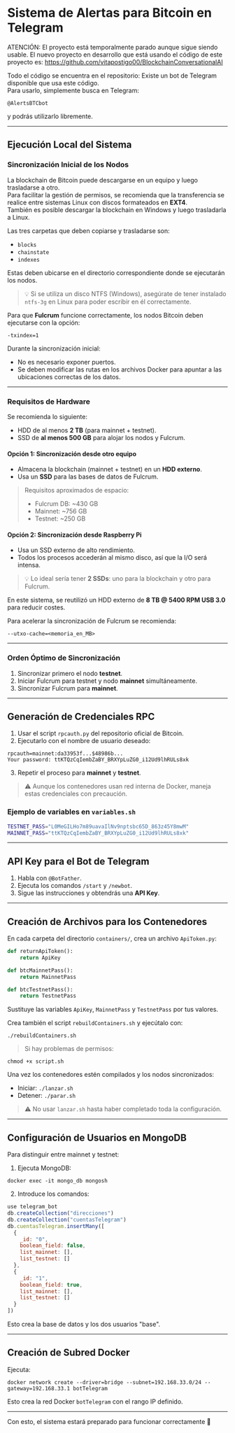 # Sistema de Alertas para Bitcoin en Telegram

ATENCIÓN: El proyecto está temporalmente parado aunque sigue siendo usable.
El nuevo proyecto en desarrollo que está usando el código de este proyecto es:
https://github.com/vitapostigo00/BlockchainConversationalAI

Todo el código se encuentra en el repositorio:
Existe un bot de Telegram disponible que usa este código.  
Para usarlo, simplemente busca en Telegram:

```
@AlertsBTCbot
```

y podrás utilizarlo libremente.

---

## Ejecución Local del Sistema

### Sincronización Inicial de los Nodos

La blockchain de Bitcoin puede descargarse en un equipo y luego trasladarse a otro.  
Para facilitar la gestión de permisos, se recomienda que la transferencia se realice entre sistemas Linux con discos formateados en **EXT4**.  
También es posible descargar la blockchain en Windows y luego trasladarla a Linux.

Las tres carpetas que deben copiarse y trasladarse son:

- `blocks`
- `chainstate`
- `indexes`

Estas deben ubicarse en el directorio correspondiente donde se ejecutarán los nodos.

> 💡 Si se utiliza un disco NTFS (Windows), asegúrate de tener instalado `ntfs-3g` en Linux para poder escribir en él correctamente.

Para que **Fulcrum** funcione correctamente, los nodos Bitcoin deben ejecutarse con la opción:

```
-txindex=1
```

Durante la sincronización inicial:

- No es necesario exponer puertos.
- Se deben modificar las rutas en los archivos Docker para apuntar a las ubicaciones correctas de los datos.

---

### Requisitos de Hardware

Se recomienda lo siguiente:

- HDD de al menos **2 TB** (para mainnet + testnet).
- SSD de **al menos 500 GB** para alojar los nodos y Fulcrum.

#### Opción 1: Sincronización desde otro equipo

- Almacena la blockchain (mainnet + testnet) en un **HDD externo**.
- Usa un **SSD** para las bases de datos de Fulcrum.

> Requisitos aproximados de espacio:
> - Fulcrum DB: ~430 GB
> - Mainnet: ~756 GB
> - Testnet: ~250 GB

#### Opción 2: Sincronización desde Raspberry Pi

- Usa un SSD externo de alto rendimiento.
- Todos los procesos accederán al mismo disco, así que la I/O será intensa.

> 💡 Lo ideal sería tener **2 SSDs**: uno para la blockchain y otro para Fulcrum.

En este sistema, se reutilizó un HDD externo de **8 TB @ 5400 RPM USB 3.0** para reducir costes.

Para acelerar la sincronización de Fulcrum se recomienda:

```
--utxo-cache=<memoria_en_MB>
```

---

### Orden Óptimo de Sincronización

1. Sincronizar primero el nodo **testnet**.
2. Iniciar Fulcrum para testnet y nodo **mainnet** simultáneamente.
3. Sincronizar Fulcrum para **mainnet**.

---

## Generación de Credenciales RPC

1. Usar el script `rpcauth.py` del repositorio oficial de Bitcoin.
2. Ejecutarlo con el nombre de usuario deseado:

```
rpcauth=mainnet:da33953f...$48986b...
Your password: ttKTQzCqIembZaBY_BRXYpLuZG0_i12Ud9lhRULs8xk
```

3. Repetir el proceso para **mainnet** y **testnet**.

> ⚠ Aunque los contenedores usan red interna de Docker, maneja estas credenciales con precaución.

### Ejemplo de variables en `variables.sh`

```bash
TESTNET_PASS="L0MeGILHo7m89uavaIlNv9nptsbc65D_863z45Y8mwM"
MAINNET_PASS="ttKTQzCqIembZaBY_BRXYpLuZG0_i12Ud9lhRULs8xk"
```

---

## API Key para el Bot de Telegram

1. Habla con `@BotFather`.
2. Ejecuta los comandos `/start` y `/newbot`.
3. Sigue las instrucciones y obtendrás una **API Key**.

---

## Creación de Archivos para los Contenedores

En cada carpeta del directorio `containers/`, crea un archivo `ApiToken.py`:

```python
def returnApiToken():
    return ApiKey

def btcMainnetPass():
    return MainnetPass

def btcTestnetPass():
    return TestnetPass
```

Sustituye las variables `ApiKey`, `MainnetPass` y `TestnetPass` por tus valores.

Crea también el script `rebuildContainers.sh` y ejecútalo con:

```
./rebuildContainers.sh
```

> Si hay problemas de permisos:

```
chmod +x script.sh
```

Una vez los contenedores estén compilados y los nodos sincronizados:

- Iniciar: `./lanzar.sh`
- Detener: `./parar.sh`

> ⚠ No usar `lanzar.sh` hasta haber completado toda la configuración.

---

## Configuración de Usuarios en MongoDB

Para distinguir entre mainnet y testnet:

1. Ejecuta MongoDB:

```
docker exec -it mongo_db mongosh
```

2. Introduce los comandos:

```javascript
use telegram_bot
db.createCollection("direcciones")
db.createCollection("cuentasTelegram")
db.cuentasTelegram.insertMany([
  {
    _id: "0",
    boolean_field: false,
    list_mainnet: [],
    list_testnet: []
  },
  {
    _id: "1",
    boolean_field: true,
    list_mainnet: [],
    list_testnet: []
  }
])
```

Esto crea la base de datos y los dos usuarios "base".

---

## Creación de Subred Docker

Ejecuta:

```
docker network create --driver=bridge --subnet=192.168.33.0/24 --gateway=192.168.33.1 botTelegram
```

Esto crea la red Docker `botTelegram` con el rango IP definido.

---

Con esto, el sistema estará preparado para funcionar correctamente 🚀
